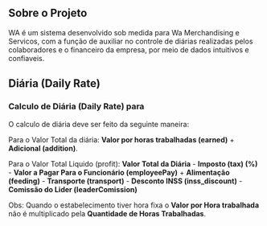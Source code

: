 ## Sobre o Projeto

WA é um sistema desenvolvido sob medida para Wa Merchandising e Servicos, com a função de auxiliar no controle de diárias realizadas pelos colaboradores e o financeiro da empresa, por meio de dados intuitivos e confiaveis.

## Diária (Daily Rate)

### Calculo de Diária (Daily Rate) para 

O calculo de diária deve ser feito da seguinte maneira:

Para o Valor Total da diária: **Valor por horas trabalhadas (earned)** + **Adicional (addition)**.

Para o Valor Total Liquido (profit): **Valor Total da Diária** - **Imposto (tax) (%)** - **Valor a Pagar Para o Funcionário (employeePay)** + **Alimentação (feeding)** - **Transporte (transport)** - **Desconto INSS (inss_discount)** - **Comissão do Lider (leaderComission)**

Obs: Quando o estabelecimento tiver hora fixa o **Valor por Hora trabalhada** não é multiplicado pela **Quantidade de Horas Trabalhadas**.